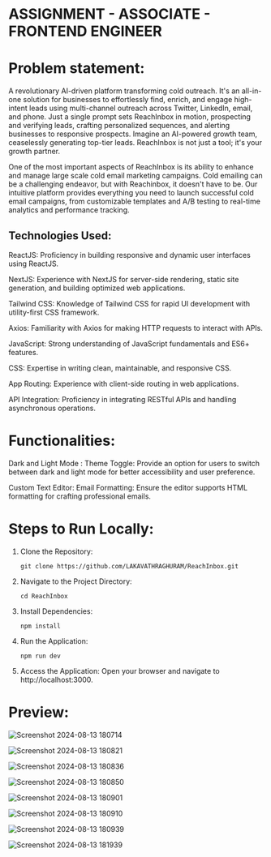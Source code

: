 # ASSIGNMENT - ASSOCIATE - FRONTEND ENGINEER

# Problem statement:
A revolutionary AI-driven platform transforming cold outreach. It's an all-in-one
solution for businesses to effortlessly find, enrich, and engage high-intent leads using multi-channel outreach
across Twitter, LinkedIn, email, and phone. Just a single prompt sets ReachInbox in motion, prospecting and
verifying leads, crafting personalized sequences, and alerting businesses to responsive prospects. Imagine an
AI-powered growth team, ceaselessly generating top-tier leads. ReachInbox is not just a tool; it's your growth
partner.

One of the most important aspects of ReachInbox is its ability to enhance and manage large scale cold email
marketing campaigns. Cold emailing can be a challenging endeavor, but with Reachinbox, it doesn't have to be.
Our intuitive platform provides everything you need to launch successful cold email campaigns, from
customizable templates and A/B testing to real-time analytics and performance tracking.


## Technologies Used:
ReactJS: Proficiency in building responsive and dynamic user interfaces using ReactJS.

NextJS: Experience with NextJS for server-side rendering, static site generation, and building optimized web applications.

Tailwind CSS: Knowledge of Tailwind CSS for rapid UI development with utility-first CSS framework.

Axios: Familiarity with Axios for making HTTP requests to interact with APIs.

JavaScript: Strong understanding of JavaScript fundamentals and ES6+ features.

CSS: Expertise in writing clean, maintainable, and responsive CSS.

App Routing: Experience with client-side routing in web applications.

API Integration: Proficiency in integrating RESTful APIs and handling asynchronous operations.

# Functionalities:
Dark and Light Mode : Theme Toggle: Provide an option for users to switch between dark and light mode for better accessibility and user preference.

Custom Text Editor: Email Formatting: Ensure the editor supports HTML formatting for crafting professional emails.

# Steps to Run Locally:

1. Clone the Repository:
   ```shell
   git clone https://github.com/LAKAVATHRAGHURAM/ReachInbox.git
2. Navigate to the Project Directory:
   ```shell
   cd ReachInbox
3. Install Dependencies:
   ```shell
   npm install
4. Run the Application:
   ```shell
   npm run dev
5. Access the Application: Open your browser and navigate to http://localhost:3000.

# Preview:



![Screenshot 2024-08-13 180714](https://github.com/user-attachments/assets/5d70f534-8321-4363-8bbb-4290246e127b)

![Screenshot 2024-08-13 180821](https://github.com/user-attachments/assets/a280500d-5ecd-4466-a64d-0f9dcc2984bb)

![Screenshot 2024-08-13 180836](https://github.com/user-attachments/assets/0007c6cc-044f-40ea-8dae-b8f9d44b2192)

![Screenshot 2024-08-13 180850](https://github.com/user-attachments/assets/f310c9ac-b44f-4b9d-bb5b-be8f22e4c803)

![Screenshot 2024-08-13 180901](https://github.com/user-attachments/assets/4c633c1f-23a8-4869-9da2-acff14bc9f03)

![Screenshot 2024-08-13 180910](https://github.com/user-attachments/assets/2adaf47b-c6d9-424a-a7d7-d4817c8298b3)

![Screenshot 2024-08-13 180939](https://github.com/user-attachments/assets/333c3ba7-0a8e-4312-b3d8-6716380c4c46)

![Screenshot 2024-08-13 181939](https://github.com/user-attachments/assets/d1ef8165-3d34-458d-b757-a639a007ff3d)



